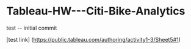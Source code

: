 # Tableau-HW---Citi-Bike-Analytics



 test -- initial commit   
 
[test link] (https://public.tableau.com/authoring/activity1-3/Sheet5#1)
